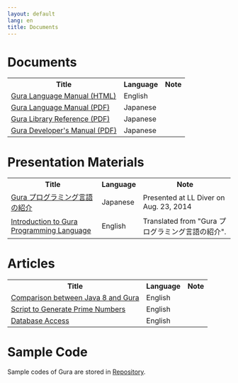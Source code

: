 ```yaml
---
layout: default
lang: en
title: Documents
---
```


<!-- ----------------------------------------------------------------------- -->
<h1 name="documents">Documents</h1>

<table>
<tr><th>Title</th><th>Language</th><th>Note</th></tr>

<tr><td>
<a href="documents/index.html">Gura Language Manual (HTML)</a>
<td>English</td><td></td></tr>

<tr><td>
<a href="https://github.com/gura-lang/gura-doc/blob/master/gura-lang-j.pdf?raw=true"
  onClick="ga('send', 'event', 'document', 'click', 'gura-lang-j.pdf');">Gura Language Manual (PDF)</a>
<td>Japanese</td><td></td></tr>

<tr><td>
<a href="https://github.com/gura-lang/gura-doc/blob/master/gura-lib-j.pdf?raw=true"
  onClick="ga('send', 'event', 'document', 'click', 'gura-lib-j.pdf');">Gura Library Reference (PDF)</a>
<td>Japanese</td><td></td></tr>

<tr><td>
<a href="https://github.com/gura-lang/gura-doc/blob/master/gura-dev-j.pdf?raw=true"
  onClick="ga('send', 'event', 'document', 'click', 'gura-dev-j.pdf');">Gura Developer's Manual (PDF)</a>
<td>Japanese</td><td></td></tr>

</table>


<!-- ----------------------------------------------------------------------- -->
<h1 name="presentation">Presentation Materials</h1>

<table>
<tr><th>Title</th><th>Language</th><th>Note</th></tr>

<tr><td>
<a href="http://www.slideshare.net/ypsitau/gura-introduction-37974595">
Gura プログラミング言語の紹介
</a></td>
<td>Japanese</td><td>Presented at LL Diver on Aug. 23, 2014</td></tr>

<tr><td>
<a href="http://www.slideshare.net/ypsitau/gura-introductione">
Introduction to Gura Programming Language
</a></td>
<td>English</td><td>Translated from "Gura プログラミング言語の紹介".</td></tr>

</table>


<!-- ----------------------------------------------------------------------- -->
<h1>Articles</h1>

<table>
<tr><th>Title</th><th>Language</th><th>Note</th></tr>

<tr><td>
<a href="articles/Comparison-between-Java8-and-Gura.html">
Comparison between Java 8 and Gura
</a></td>
<td>English</td><td></td></tr>

<tr><td>
<a href="articles/Script-to-Generate-Prime-Numbers.html">
Script to Generate Prime Numbers
</a></td>
<td>English</td><td></td></tr>

<tr><td>
<a href="articles/Database-Access.html">
Database Access
</a></td>
<td>English</td><td></td></tr>

</table>


<!-- ----------------------------------------------------------------------- -->
<h1>Sample Code</h1>

<p>Sample codes of Gura are stored in
<a href="https://github.com/gura-lang/gura/tree/master/sample"
 onClick="ga('send', 'event', 'repository', 'click', '/gura-lang/gura/tree/master/sample');">Repository</a>.
</p>
